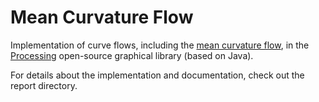 # Mean Curvature Flow

Implementation of curve flows, including the [mean curvature flow](https://en.wikipedia.org/wiki/Mean_curvature_flow), in the [Processing](https://processing.org/) open-source graphical library (based on Java).

For details about the implementation and documentation, check out the report directory.
